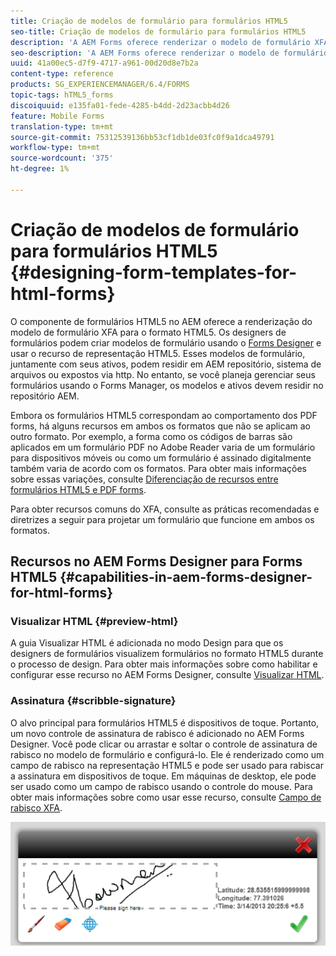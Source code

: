 ```yaml
---
title: Criação de modelos de formulário para formulários HTML5
seo-title: Criação de modelos de formulário para formulários HTML5
description: 'A AEM Forms oferece renderizar o modelo de formulário XFA para o formato HTML5. Os designers de formulários podem criar modelos de formulário usando o Designer e usar o recurso de representação HTML5. '
seo-description: 'A AEM Forms oferece renderizar o modelo de formulário XFA para o formato HTML5. Os designers de formulários podem criar modelos de formulário usando o Designer e usar o recurso de representação HTML5. '
uuid: 41a00ec5-d7f9-4717-a961-00d20d8e7b2a
content-type: reference
products: SG_EXPERIENCEMANAGER/6.4/FORMS
topic-tags: hTML5_forms
discoiquuid: e135fa01-fede-4285-b4dd-2d23acbb4d26
feature: Mobile Forms
translation-type: tm+mt
source-git-commit: 75312539136bb53cf1db1de03fc0f9a1dca49791
workflow-type: tm+mt
source-wordcount: '375'
ht-degree: 1%

---
```



# Criação de modelos de formulário para formulários HTML5 {#designing-form-templates-for-html-forms}

O componente de formulários HTML5 no AEM oferece a renderização do modelo de formulário XFA para o formato HTML5. Os designers de formulários podem criar modelos de formulário usando o [Forms Designer](https://www.adobe.com/go/learn_aemforms_designer_63) e usar o recurso de representação HTML5. Esses modelos de formulário, juntamente com seus ativos, podem residir em AEM repositório, sistema de arquivos ou expostos via http. No entanto, se você planeja gerenciar seus formulários usando o Forms Manager, os modelos e ativos devem residir no repositório AEM.

Embora os formulários HTML5 correspondam ao comportamento dos PDF forms, há alguns recursos em ambos os formatos que não se aplicam ao outro formato. Por exemplo, a forma como os códigos de barras são aplicados em um formulário PDF no Adobe Reader varia de um formulário para dispositivos móveis ou como um formulário é assinado digitalmente também varia de acordo com os formatos. Para obter mais informações sobre essas variações, consulte [Diferenciação de recursos entre formulários HTML5 e PDF forms](/help/forms/using/feature-differentiation-html5-forms-pdf-forms.md).

Para obter recursos comuns do XFA, consulte as práticas recomendadas e diretrizes a seguir para projetar um formulário que funcione em ambos os formatos.

## Recursos no AEM Forms Designer para Forms HTML5 {#capabilities-in-aem-forms-designer-for-html-forms}

### Visualizar HTML {#preview-html}

A guia Visualizar HTML é adicionada no modo Design para que os designers de formulários visualizem formulários no formato HTML5 durante o processo de design. Para obter mais informações sobre como habilitar e configurar esse recurso no AEM Forms Designer, consulte [Visualizar HTML](/help/forms/using/preview-xdp-forms-html.md).

### Assinatura {#scribble-signature}

O alvo principal para formulários HTML5 é dispositivos de toque. Portanto, um novo controle de assinatura de rabisco é adicionado no AEM Forms Designer. Você pode clicar ou arrastar e soltar o controle de assinatura de rabisco no modelo de formulário e configurá-lo. Ele é renderizado como um campo de rabisco na representação HTML5 e pode ser usado para rabiscar a assinatura em dispositivos de toque. Em máquinas de desktop, ele pode ser usado como um campo de rabisco usando o controle do mouse. Para obter mais informações sobre como usar esse recurso, consulte [Campo de rabisco XFA](/help/forms/using/scribble-signature.md).

![4](assets/4.png)
